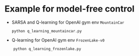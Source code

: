 
# Example for model-free control

* SARSA and Q-learning for OpenAI gym env ```MountainCar``` 
    ```
    python q_learning_mountaincar.py
    ```

* Q-learning for OpenAI gym env ```FrozenLake-v0```

```
    python q_learning_frozenlake.py    
```
